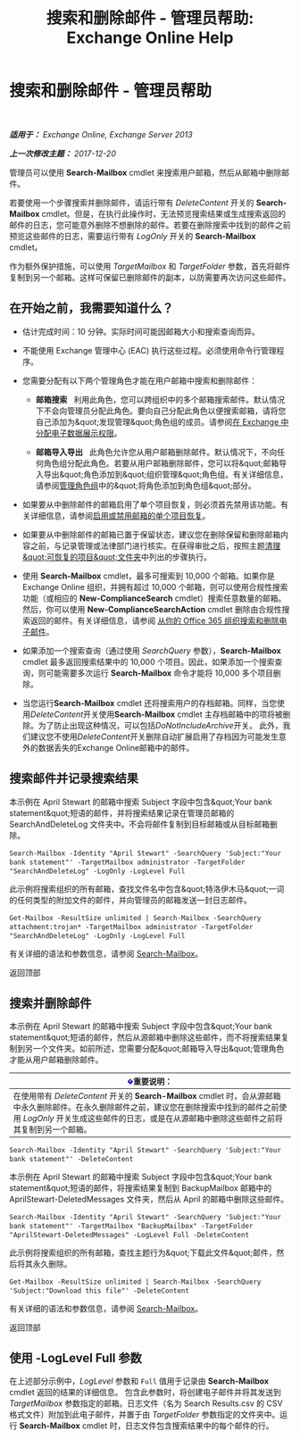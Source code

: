 ﻿---
title: '搜索和删除邮件 - 管理员帮助: Exchange Online Help'
TOCTitle: 搜索和删除邮件 - 管理员帮助
ms:assetid: 8c36bb03-e716-4fdd-9958-4aa7a2a1db42
ms:mtpsurl: https://technet.microsoft.com/zh-cn/library/Ff459253(v=EXCHG.150)
ms:contentKeyID: 52061370
ms.date: 05/23/2018
mtps_version: v=EXCHG.150
ms.translationtype: MT
---

# 搜索和删除邮件 - 管理员帮助

 

_**适用于：** Exchange Online, Exchange Server 2013_

_**上一次修改主题：** 2017-12-20_

管理员可以使用 **Search-Mailbox** cmdlet 来搜索用户邮箱，然后从邮箱中删除邮件。

若要使用一个步骤搜索并删除邮件，请运行带有 *DeleteContent* 开关的 **Search-Mailbox** cmdlet。但是，在执行此操作时，无法预览搜索结果或生成搜索返回的邮件的日志，您可能意外删除不想删除的邮件。若要在删除搜索中找到的邮件之前预览这些邮件的日志，需要运行带有 *LogOnly* 开关的 **Search-Mailbox** cmdlet。

作为额外保护措施，可以使用 *TargetMailbox* 和 *TargetFolder* 参数，首先将邮件复制到另一个邮箱。这样可保留已删除邮件的副本，以防需要再次访问这些邮件。

## 在开始之前，我需要知道什么？

  - 估计完成时间：10 分钟。实际时间可能因邮箱大小和搜索查询而异。

  - 不能使用 Exchange 管理中心 (EAC) 执行这些过程。必须使用命令行管理程序。

  - 您需要分配有以下两个管理角色才能在用户邮箱中搜索和删除邮件：
    
      - **邮箱搜索**   利用此角色，您可以跨组织中的多个邮箱搜索邮件。默认情况下不会向管理员分配此角色。要向自己分配此角色以便搜索邮箱，请将您自己添加为\&quot;发现管理\&quot;角色组的成员。请参阅[在 Exchange 中分配电子数据展示权限](assign-ediscovery-permissions-in-exchange-exchange-2013-help.md)。
    
      - **邮箱导入导出**   此角色允许您从用户邮箱删除邮件。默认情况下，不向任何角色组分配此角色。若要从用户邮箱删除邮件，您可以将\&quot;邮箱导入导出\&quot;角色添加到\&quot;组织管理\&quot;角色组。有关详细信息，请参阅[管理角色组](manage-role-groups-exchange-2013-help.md)中的\&quot;将角色添加到角色组\&quot;部分。

  - 如果要从中删除邮件的邮箱启用了单个项目恢复，则必须首先禁用该功能。有关详细信息，请参阅[启用或禁用邮箱的单个项目恢复](enable-or-disable-single-item-recovery-for-a-mailbox-exchange-2013-help.md)。

  - 如果要从中删除邮件的邮箱已置于保留状态，建议您在删除保留和删除邮箱内容之前，与记录管理或法律部门进行核实。在获得审批之后，按照主题[清理\&quot;可恢复的项目\&quot;文件夹](clean-up-the-recoverable-items-folder-exchange-2013-help.md)中列出的步骤执行。

  - 使用 **Search-Mailbox** cmdlet，最多可搜索到 10,000 个邮箱。如果你是 Exchange Online 组织，并拥有超过 10,000 个邮箱，则可以使用合规性搜索功能（或相应的 **New-ComplianceSearch** cmdlet）搜索任意数量的邮箱。然后，你可以使用 **New-ComplianceSearchAction** cmdlet 删除由合规性搜索返回的邮件。有关详细信息，请参阅 [从你的 Office 365 组织搜索和删除电子邮件](https://go.microsoft.com/fwlink/p/?linkid=786856)。

  - 如果添加一个搜索查询（通过使用 *SearchQuery* 参数），**Search-Mailbox** cmdlet 最多返回搜索结果中的 10,000 个项目。因此，如果添加一个搜索查询，则可能需要多次运行 **Search-Mailbox** 命令才能将 10,000 多个项目删除。

  - 当您运行**Search-Mailbox** cmdlet 还将搜索用户的存档邮箱。同样，当您使用*DeleteContent*开关使用**Search-Mailbox** cmdlet 主存档邮箱中的项将被删除。为了防止出现这种情况，可以包括*DoNotIncludeArchive*开关。 此外，我们建议您不使用*DeleteContent*开关删除自动扩展启用了存档因为可能发生意外的数据丢失的Exchange Online邮箱中的邮件。

## 搜索邮件并记录搜索结果

本示例在 April Stewart 的邮箱中搜索 Subject 字段中包含\&quot;Your bank statement\&quot;短语的邮件，并将搜索结果记录在管理员邮箱的 SearchAndDeleteLog 文件夹中。不会将邮件复制到目标邮箱或从目标邮箱删除。

    Search-Mailbox -Identity "April Stewart" -SearchQuery 'Subject:"Your bank statement"' -TargetMailbox administrator -TargetFolder "SearchAndDeleteLog" -LogOnly -LogLevel Full

此示例将搜索组织的所有邮箱，查找文件名中包含\&quot;特洛伊木马\&quot;一词的任何类型的附加文件的邮件，并向管理员的邮箱发送一封日志邮件。

    Get-Mailbox -ResultSize unlimited | Search-Mailbox -SearchQuery attachment:trojan* -TargetMailbox administrator -TargetFolder "SearchAndDeleteLog" -LogOnly -LogLevel Full

有关详细的语法和参数信息，请参阅 [Search-Mailbox](https://technet.microsoft.com/zh-cn/library/dd298173\(v=exchg.150\))。

返回顶部

## 搜索并删除邮件

本示例在 April Stewart 的邮箱中搜索 Subject 字段中包含\&quot;Your bank statement\&quot;短语的邮件，然后从源邮箱中删除这些邮件，而不将搜索结果复制到另一个文件夹。如前所述，您需要分配\&quot;邮箱导入导出\&quot;管理角色才能从用户邮箱删除邮件。

<table>
<thead>
<tr class="header">
<th><img src="images/Bb124558.important(EXCHG.150).gif" title="重要说明" alt="重要说明" />重要说明：</th>
</tr>
</thead>
<tbody>
<tr class="odd">
<td>在使用带有 <em>DeleteContent</em> 开关的 <strong>Search-Mailbox</strong> cmdlet 时，会从源邮箱中永久删除邮件。在永久删除邮件之前，建议您在删除搜索中找到的邮件之前使用 <em>LogOnly</em> 开关生成这些邮件的日志，或是在从源邮箱中删除这些邮件之前将其复制到另一个邮箱。</td>
</tr>
</tbody>
</table>


    Search-Mailbox -Identity "April Stewart" -SearchQuery 'Subject:"Your bank statement"' -DeleteContent

本示例在 April Stewart 的邮箱中搜索 Subject 字段中包含\&quot;Your bank statement\&quot;短语的邮件，将搜索结果复制到 BackupMailbox 邮箱中的 AprilStewart-DeletedMessages 文件夹，然后从 April 的邮箱中删除这些邮件。

    Search-Mailbox -Identity "April Stewart" -SearchQuery 'Subject:"Your bank statement"' -TargetMailbox "BackupMailbox" -TargetFolder "AprilStewart-DeletedMessages" -LogLevel Full -DeleteContent

此示例将搜索组织的所有邮箱，查找主题行为\&quot;下载此文件\&quot;邮件，然后将其永久删除。

    Get-Mailbox -ResultSize unlimited | Search-Mailbox -SearchQuery 'Subject:"Download this file"' -DeleteContent

有关详细的语法和参数信息，请参阅 [Search-Mailbox](https://technet.microsoft.com/zh-cn/library/dd298173\(v=exchg.150\))。

返回顶部

## 使用 -LogLevel Full 参数

在上述部分示例中，*LogLevel* 参数和 `Full` 值用于记录由 **Search-Mailbox** cmdlet 返回的结果的详细信息。 包含此参数时，将创建电子邮件并将其发送到 *TargetMailbox* 参数指定的邮箱。日志文件（名为 Search Results.csv 的 CSV 格式文件）附加到此电子邮件，并置于由 *TargetFolder* 参数指定的文件夹中。运行 **Search-Mailbox** cmdlet 时，日志文件包含搜索结果中的每个邮件的行。

